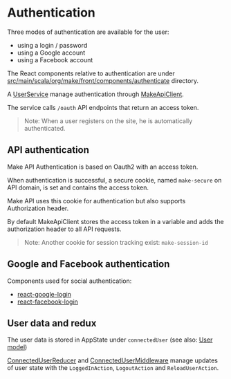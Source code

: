 # Authentication

Three modes of authentication are available for the user:
- using a login / password
- using a Google account
- using a Facebook account

The React components relative to authentication are under [src/main/scala/org/make/front/components/authenticate](/src/main/scala/org/make/front/components/authenticate) directory.

A [UserService](/src/main/scala/org/make/services/user/UserService.scala) manage authentication through [MakeApiClient](/src/main/scala/org/make/client/MakeApiClient.scala).

The service calls `/oauth` API endpoints that return an access token.


> Note:
> When a user registers on the site, he is automatically authenticated.


## API authentication

Make API Authentication is based on Oauth2 with an access token.


When authentication is successful, a secure cookie, named `make-secure` on API domain, is set and contains the access token.

Make API uses this cookie for authentication but also supports Authorization header.

By default MakeApiClient stores the access token in a variable
and adds the authorization header to all API requests.


> Note:
> Another cookie for session tracking exist: `make-session-id`

## Google and Facebook authentication

Components used for social authentication:
* [react-google-login](https://github.com/anthonyjgrove/react-google-login)
* [react-facebook-login](https://github.com/keppelen/react-facebook-login)


## User data and redux

The user data is stored in AppState under `connectedUser` (see also: [User model](/src/main/scala/org/make/front/models/User.scala))


[ConnectedUserReducer](/src/main/scala/org/make/front/reducers/ConnectedUserReducer.scala)
and [ConnectedUserMiddleware](/src/main/scala/org/make/front/middlewares/ConnectedUserMiddleware.scala)
manage updates of user state with the `LoggedInAction`, `LogoutAction` and `ReloadUserAction`.






